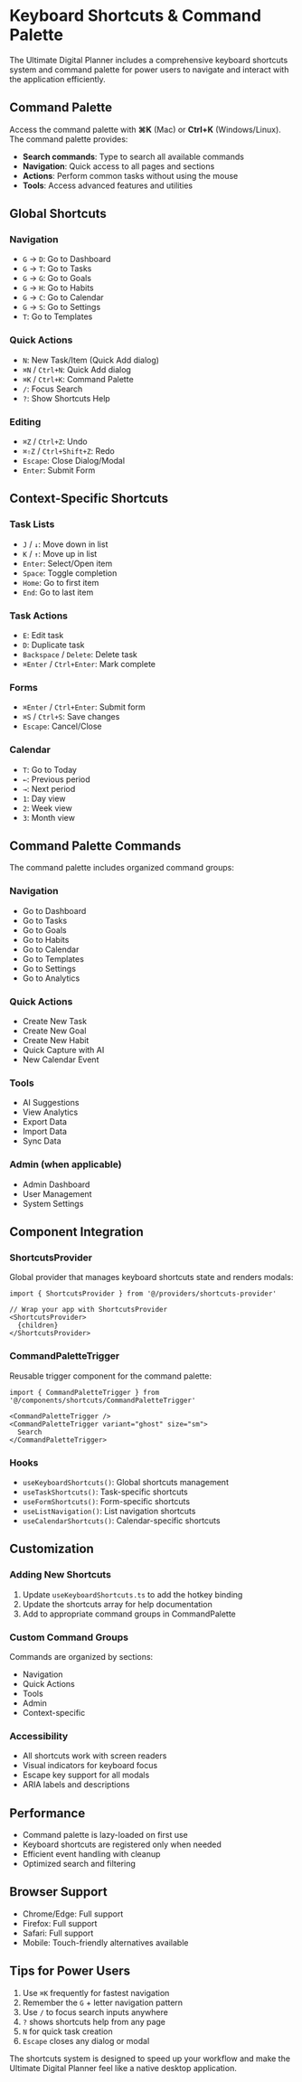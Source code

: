# Keyboard Shortcuts & Command Palette

The Ultimate Digital Planner includes a comprehensive keyboard shortcuts system and command palette for power users to navigate and interact with the application efficiently.

## Command Palette

Access the command palette with **⌘K** (Mac) or **Ctrl+K** (Windows/Linux). The command palette provides:

- **Search commands**: Type to search all available commands
- **Navigation**: Quick access to all pages and sections
- **Actions**: Perform common tasks without using the mouse
- **Tools**: Access advanced features and utilities

## Global Shortcuts

### Navigation
- `G` → `D`: Go to Dashboard
- `G` → `T`: Go to Tasks
- `G` → `G`: Go to Goals  
- `G` → `H`: Go to Habits
- `G` → `C`: Go to Calendar
- `G` → `S`: Go to Settings
- `T`: Go to Templates

### Quick Actions
- `N`: New Task/Item (Quick Add dialog)
- `⌘N` / `Ctrl+N`: Quick Add dialog
- `⌘K` / `Ctrl+K`: Command Palette
- `/`: Focus Search
- `?`: Show Shortcuts Help

### Editing
- `⌘Z` / `Ctrl+Z`: Undo
- `⌘⇧Z` / `Ctrl+Shift+Z`: Redo
- `Escape`: Close Dialog/Modal
- `Enter`: Submit Form

## Context-Specific Shortcuts

### Task Lists
- `J` / `↓`: Move down in list
- `K` / `↑`: Move up in list
- `Enter`: Select/Open item
- `Space`: Toggle completion
- `Home`: Go to first item
- `End`: Go to last item

### Task Actions
- `E`: Edit task
- `D`: Duplicate task
- `Backspace` / `Delete`: Delete task
- `⌘Enter` / `Ctrl+Enter`: Mark complete

### Forms
- `⌘Enter` / `Ctrl+Enter`: Submit form
- `⌘S` / `Ctrl+S`: Save changes
- `Escape`: Cancel/Close

### Calendar
- `T`: Go to Today
- `←`: Previous period
- `→`: Next period
- `1`: Day view
- `2`: Week view
- `3`: Month view

## Command Palette Commands

The command palette includes organized command groups:

### Navigation
- Go to Dashboard
- Go to Tasks
- Go to Goals
- Go to Habits
- Go to Calendar
- Go to Templates
- Go to Settings
- Go to Analytics

### Quick Actions
- Create New Task
- Create New Goal
- Create New Habit
- Quick Capture with AI
- New Calendar Event

### Tools
- AI Suggestions
- View Analytics
- Export Data
- Import Data
- Sync Data

### Admin (when applicable)
- Admin Dashboard
- User Management
- System Settings

## Component Integration

### ShortcutsProvider
Global provider that manages keyboard shortcuts state and renders modals:
```tsx
import { ShortcutsProvider } from '@/providers/shortcuts-provider'

// Wrap your app with ShortcutsProvider
<ShortcutsProvider>
  {children}
</ShortcutsProvider>
```

### CommandPaletteTrigger
Reusable trigger component for the command palette:
```tsx
import { CommandPaletteTrigger } from '@/components/shortcuts/CommandPaletteTrigger'

<CommandPaletteTrigger />
<CommandPaletteTrigger variant="ghost" size="sm">
  Search
</CommandPaletteTrigger>
```

### Hooks
- `useKeyboardShortcuts()`: Global shortcuts management
- `useTaskShortcuts()`: Task-specific shortcuts
- `useFormShortcuts()`: Form-specific shortcuts
- `useListNavigation()`: List navigation shortcuts
- `useCalendarShortcuts()`: Calendar-specific shortcuts

## Customization

### Adding New Shortcuts
1. Update `useKeyboardShortcuts.ts` to add the hotkey binding
2. Update the shortcuts array for help documentation
3. Add to appropriate command groups in CommandPalette

### Custom Command Groups
Commands are organized by sections:
- Navigation
- Quick Actions
- Tools
- Admin
- Context-specific

### Accessibility
- All shortcuts work with screen readers
- Visual indicators for keyboard focus
- Escape key support for all modals
- ARIA labels and descriptions

## Performance
- Command palette is lazy-loaded on first use
- Keyboard shortcuts are registered only when needed
- Efficient event handling with cleanup
- Optimized search and filtering

## Browser Support
- Chrome/Edge: Full support
- Firefox: Full support  
- Safari: Full support
- Mobile: Touch-friendly alternatives available

## Tips for Power Users
1. Use `⌘K` frequently for fastest navigation
2. Remember the `G` + letter navigation pattern
3. Use `/` to focus search inputs anywhere
4. `?` shows shortcuts help from any page
5. `N` for quick task creation
6. `Escape` closes any dialog or modal

The shortcuts system is designed to speed up your workflow and make the Ultimate Digital Planner feel like a native desktop application.